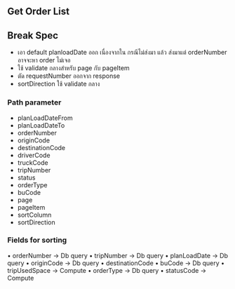 ## Get Order List

## Break Spec
- เอา default planloadDate ออก เนื่องจากใน กรณีไม่ส่งมา แล้ว ส่งมาแต่ orderNumber อาจจะหา order ไม่เจอ
- ใช้ validate กลางสำหรับ page กับ pageItem
- ตัด requestNumber ออกจาก response
- sortDirection ใช้ validate กลาง

### Path parameter
- planLoadDateFrom
- planLoadDateTo
- orderNumber
- originCode
- destinationCode
- driverCode
- truckCode
- tripNumber
- status
- orderType
- buCode
- page
- pageItem
- sortColumn
- sortDirection

### Fields for sorting
•	orderNumber -> Db query
•	tripNumber -> Db query
•	planLoadDate -> Db query
•	originCode -> Db query
•	destinationCode
•	buCode -> Db query
•	tripUsedSpace -> Compute
•	orderType -> Db query
•	statusCode -> Compute

